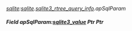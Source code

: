 _[sqlite](../../modules/sqlite/sqlite-module.md):[sqlite](../../modules/sqlite/sqlite-module.md).[sqlite3\_rtree\_query\_info](../../modules/sqlite/sqlite-sqlite3_rtree_query_info.md).apSqlParam_
##### Field apSqlParam:[sqlite3_value](../../modules/sqlite/sqlite-sqlite3_value.md) Ptr Ptr
